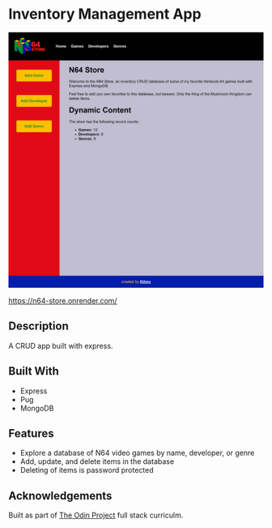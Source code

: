 # Inventory Management App

![](public/images/thumbnail.png)

https://n64-store.onrender.com/

## Description

A CRUD app built with express.

## Built With

- Express
- Pug
- MongoDB

## Features

- Explore a database of N64 video games by name, developer, or genre
- Add, update, and delete items in the database
- Deleting of items is password protected


## Acknowledgements

Built as part of [The Odin Project](https://www.theodinproject.com/) full stack curriculm.